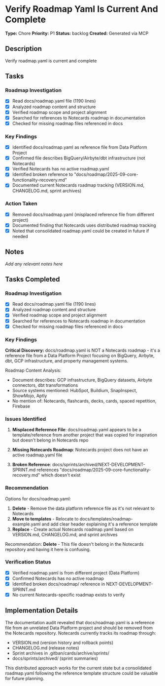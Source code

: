 # Verify Roadmap Yaml Is Current And Complete

**Type:** Chore
**Priority:** P1
**Status:** backlog
**Created:** Generated via MCP

## Description
Verify roadmap.yaml is current and complete

## Tasks

### Roadmap Investigation
- [x] Read docs/roadmap.yaml file (1190 lines)
- [x] Analyzed roadmap content and structure
- [x] Verified roadmap scope and project alignment
- [x] Searched for references to Notecards roadmap in documentation
- [x] Checked for missing roadmap files referenced in docs

### Key Findings
- [x] Identified docs/roadmap.yaml as reference file from Data Platform Project
- [x] Confirmed file describes BigQuery/Airbyte/dbt infrastructure (not Notecards)
- [x] Verified Notecards has no active roadmap.yaml
- [x] Identified broken reference to "docs/roadmap/2025-09-core-functionality-recovery.md"
- [x] Documented current Notecards roadmap tracking (VERSION.md, CHANGELOG.md, sprint archives)

### Action Taken
- [x] Removed docs/roadmap.yaml (misplaced reference file from different project)
- [x] Documented finding that Notecards uses distributed roadmap tracking
- [x] Noted that consolidated roadmap.yaml could be created in future if needed

## Notes
*Add any relevant notes here*

## Tasks Completed

### Roadmap Investigation
- [x] Read docs/roadmap.yaml file (1190 lines)
- [x] Analyzed roadmap content and structure
- [x] Verified roadmap scope and project alignment
- [x] Searched for references to Notecards roadmap in documentation
- [x] Checked for missing roadmap files referenced in docs

### Key Findings

**Critical Discovery:** docs/roadmap.yaml is NOT a Notecards roadmap - it's a reference file from a Data Platform Project focusing on BigQuery, Airbyte, dbt, GCP infrastructure, and property management systems.

Roadmap Content Analysis:
- Document describes: GCP infrastructure, BigQuery datasets, Airbyte connectors, dbt transformations
- Source systems mentioned: HubSpot, Buildium, SnapInspect, ShowMojo, Aptly
- No mention of: Notecards, flashcards, decks, cards, spaced repetition, Firebase

### Issues Identified

1. **Misplaced Reference File**: docs/roadmap.yaml appears to be a template/reference from another project that was copied for inspiration but doesn't belong in Notecards repo
   
2. **Missing Notecards Roadmap**: Notecards project does not have an active roadmap.yaml file

3. **Broken Reference**: docs/sprints/archived/NEXT-DEVELOPMENT-SPRINT.md references "docs/roadmap/2025-09-core-functionality-recovery.md" which doesn't exist

### Recommendation

Options for docs/roadmap.yaml:
1. **Delete** - Remove the data platform reference file as it's not relevant to Notecards
2. **Move to templates** - Relocate to docs/templates/roadmap-example.yaml and add clear header explaining it's a reference template
3. **Replace** - Create actual Notecards roadmap.yaml based on VERSION.md, CHANGELOG.md, and sprint archives

Recommendation: **Delete** - This file doesn't belong in the Notecards repository and having it here is confusing.

### Verification Status

- [x] Verified roadmap.yaml is from different project (Data Platform)
- [x] Confirmed Notecards has no active roadmap
- [x] Identified broken docs/roadmap/ reference in NEXT-DEVELOPMENT-SPRINT.md
- [x] No current Notecards-specific roadmap exists to verify

## Implementation Details

The documentation audit revealed that docs/roadmap.yaml is a reference file from an unrelated Data Platform project and should be removed from the Notecards repository. Notecards currently tracks its roadmap through:
- VERSION.md (version history and rollback points)
- CHANGELOG.md (release notes)
- Sprint archives in .gitban/cards/archive/sprints/
- docs/sprints/archived/ (sprint summaries)

This distributed approach works for the current state but a consolidated roadmap.yaml following the reference template structure could be valuable for future planning.

